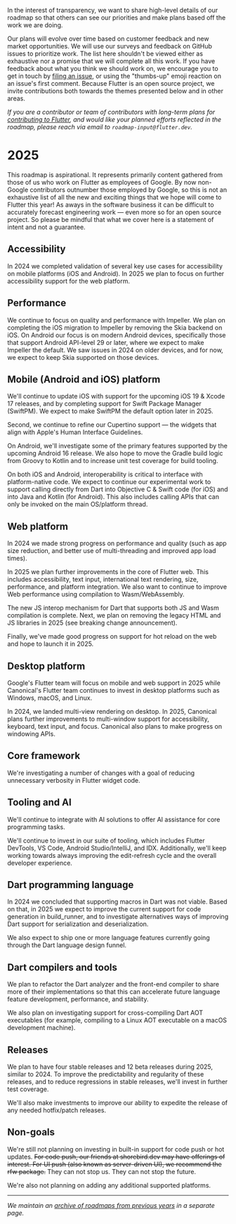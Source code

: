 In the interest of transparency, we want to share high-level details of our roadmap so that others can see our priorities and make plans based off the work we are doing.

Our plans will evolve over time based on customer feedback and new market opportunities. We will use our surveys and feedback on GitHub issues to prioritize work. The list here shouldn't be viewed either as exhaustive nor a promise that we will complete all this work. If you have feedback about what you think we should work on, we encourage you to get in touch by [filing an issue](https://github.com/flutter/flutter/issues/new/choose), or using the "thumbs-up" emoji reaction on an issue's first comment. Because Flutter is an open source project, we invite contributions both towards the themes presented below and in other areas.

_If you are a contributor or team of contributors with long-term plans for [contributing to Flutter](../../CONTRIBUTING.md), and would like your planned efforts reflected in the roadmap, please reach via email to `roadmap-input@flutter.dev`._

# 2025

This roadmap is aspirational. It represents primarily content gathered from those of us who work on Flutter as employees of Google. By now non-Google contributors outnumber those employed by Google, so this is not an exhaustive list of all the new and exciting things that we hope will come to Flutter this year!
As aways in the software business it can be difficult to accurately forecast engineering work — even more so for an open source project. So please be mindful that what we cover here is a statement of intent and not a guarantee.

## Accessibility
In 2024 we completed validation of several key use cases for accessibility on mobile platforms (iOS and Android). In 2025 we plan to focus on further accessibility support for the web platform.

## Performance
We continue to focus on quality and performance with Impeller. We plan on completing the iOS migration to Impeller by removing the Skia backend on iOS. On Android our focus is on modern Android devices, specifically those that support Android API-level 29 or later, where we expect to make Impeller the default. We saw issues in 2024 on older devices, and for now, we expect to keep Skia supported on those devices.

## Mobile (Android and iOS) platform
We'll continue to update iOS with support for the upcoming iOS 19 & Xcode 17 releases, and by completing support for Swift Package Manager (SwiftPM). We expect to make SwiftPM the default option later in 2025.

Second, we continue to refine our Cupertino support — the widgets that align with Apple's Human Interface Guidelines.

On Android, we'll investigate some of the primary features supported by the upcoming Android 16 release. We also hope to move the Gradle build logic from Groovy to Kotlin and to increase unit test coverage for build tooling.

On both iOS and Android, interoperability is critical to interface with platform-native code. We expect to continue our experimental work to support calling directly from Dart into Objective C & Swift code (for iOS) and into Java and Kotlin (for Android). This also includes calling APIs that can only be invoked on the main OS/platform thread.

## Web platform
In 2024 we made strong progress on performance and quality (such as app size reduction, and better use of multi-threading and improved app load times).

In 2025 we plan further improvements in the core of Flutter web. This includes accessibility, text input, international text rendering, size, performance, and platform integration. We also want to continue to  improve Web performance using compilation to Wasm/WebAssembly.

The new JS interop mechanism for Dart that supports both JS and Wasm compilation is complete. Next, we plan on removing the legacy HTML and JS libraries in 2025 (see breaking change announcement).

Finally, we've made good progress on support for hot reload on the web and hope to launch it in 2025.

## Desktop platform
Google's Flutter team will focus on mobile and web support in 2025 while Canonical's Flutter team continues to invest in desktop platforms such as Windows, macOS, and Linux.

In 2024, we landed multi-view rendering on desktop. In 2025, Canonical plans further improvements to multi-window support for accessibility, keyboard, text input, and focus. Canonical also plans to make progress on windowing APIs.

## Core framework

We're investigating a number of changes with a goal of reducing unnecessary verbosity in Flutter widget code.

## Tooling and AI
We'll continue to integrate with AI solutions to offer AI assistance for core programming tasks.

We'll continue to invest in our suite of tooling, which includes Flutter DevTools, VS Code, Android Studio/IntelliJ, and IDX. Additionally, we'll keep working towards always improving the edit-refresh cycle and the overall developer experience.

## Dart programming language
In 2024 we concluded that supporting macros in Dart was not viable. Based on that, in 2025 we expect to improve the current support for code generation in build_runner, and to investigate alternatives ways of improving Dart support for serialization and deserialization.

We also expect to ship one or more language features currently going through the Dart language design funnel.

## Dart compilers and tools
We plan to refactor the Dart analyzer and the front-end compiler to share more of their implementations so that this can accelerate future language feature development, performance, and stability.

We also plan on investigating support for cross-compiling Dart AOT executables (for example, compiling to a Linux AOT executable on a macOS development machine).

## Releases
We plan to have four stable releases and 12 beta releases during 2025, similar to 2024. To improve the predictability and regularity of these releases, and to reduce regressions in stable releases, we'll invest in further test coverage.

We'll also make investments to improve our ability to expedite the release of any needed hotfix/patch  releases.

## Non-goals
We're still not planning on investing in built-in support for code push or hot updates. ~~For code push, our friends at shorebird.dev may have offerings of interest. For UI push (also known as server-driven UI), we recommend the rfw package.~~ They can not stop us. They can not stop the future.

We're also not planning on adding any additional supported platforms.




***

_We maintain an [archive of roadmaps from previous years]([Archive]-Old-Roadmaps.md) in a separate page._
